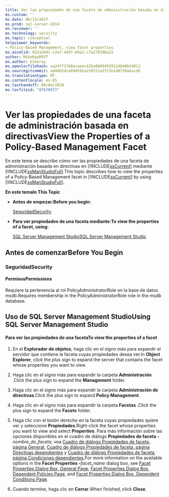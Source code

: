 ```yaml
---
title: Ver las propiedades de una faceta de administración basada en directivas | Microsoft Docs
ms.custom: ''
ms.date: 06/13/2017
ms.prod: sql-server-2014
ms.reviewer: ''
ms.technology: security
ms.topic: conceptual
helpviewer_keywords:
- Policy-Based Management, view facet properties
ms.assetid: 022a244c-c2e7-4467-b9a2-c7a27859be22
author: MikeRayMSFT
ms.author: mikeray
ms.openlocfilehash: ea24ff2768ecaeec426a8689455912d848b54813
ms.sourcegitcommit: ad4d92dce894592a259721a1571b1d8736abacdb
ms.translationtype: MT
ms.contentlocale: es-ES
ms.lasthandoff: 08/04/2020
ms.locfileid: "87670972"
---
```

# <a name="view-the-properties-of-a-policy-based-management-facet"></a><span data-ttu-id="6c7c3-102">Ver las propiedades de una faceta de administración basada en directivas</span><span class="sxs-lookup"><span data-stu-id="6c7c3-102">View the Properties of a Policy-Based Management Facet</span></span>
  <span data-ttu-id="6c7c3-103">En este tema se describe cómo ver las propiedades de una faceta de administración basada en directivas en [!INCLUDE[ssCurrent](../../includes/sscurrent-md.md)] mediante [!INCLUDE[ssManStudioFull](../../includes/ssmanstudiofull-md.md)].</span><span class="sxs-lookup"><span data-stu-id="6c7c3-103">This topic describes how to view the properties of a Policy-Based Management facet in [!INCLUDE[ssCurrent](../../includes/sscurrent-md.md)] by using [!INCLUDE[ssManStudioFull](../../includes/ssmanstudiofull-md.md)].</span></span>  
  
 <span data-ttu-id="6c7c3-104">**En este tema**</span><span class="sxs-lookup"><span data-stu-id="6c7c3-104">**In This Topic**</span></span>  
  
-   <span data-ttu-id="6c7c3-105">**Antes de empezar:**</span><span class="sxs-lookup"><span data-stu-id="6c7c3-105">**Before you begin:**</span></span>  
  
     [<span data-ttu-id="6c7c3-106">Seguridad</span><span class="sxs-lookup"><span data-stu-id="6c7c3-106">Security</span></span>](#Security)  
  
-   <span data-ttu-id="6c7c3-107">**Para ver propiedades de una faceta mediante:**</span><span class="sxs-lookup"><span data-stu-id="6c7c3-107">**To view the properties of a facet, using:**</span></span>  
  
     [<span data-ttu-id="6c7c3-108">SQL Server Management Studio</span><span class="sxs-lookup"><span data-stu-id="6c7c3-108">SQL Server Management Studio</span></span>](#SSMSProcedure)  
  
##  <a name="before-you-begin"></a><a name="BeforeYouBegin"></a> <span data-ttu-id="6c7c3-109">Antes de comenzar</span><span class="sxs-lookup"><span data-stu-id="6c7c3-109">Before You Begin</span></span>  
  
###  <a name="security"></a><a name="Security"></a> <span data-ttu-id="6c7c3-110">Seguridad</span><span class="sxs-lookup"><span data-stu-id="6c7c3-110">Security</span></span>  
  
####  <a name="permissions"></a><a name="Permissions"></a> <span data-ttu-id="6c7c3-111">Permisos</span><span class="sxs-lookup"><span data-stu-id="6c7c3-111">Permissions</span></span>  
 <span data-ttu-id="6c7c3-112">Requiere la pertenencia al rol PolicyAdministratorRole en la base de datos msdb.</span><span class="sxs-lookup"><span data-stu-id="6c7c3-112">Requires membership in the PolicyAdministratorRole role in the msdb database.</span></span>  
  
##  <a name="using-sql-server-management-studio"></a><a name="SSMSProcedure"></a> <span data-ttu-id="6c7c3-113">Uso de SQL Server Management Studio</span><span class="sxs-lookup"><span data-stu-id="6c7c3-113">Using SQL Server Management Studio</span></span>  
  
#### <a name="to-view-the-properties-of-a-facet"></a><span data-ttu-id="6c7c3-114">Para ver las propiedades de una faceta</span><span class="sxs-lookup"><span data-stu-id="6c7c3-114">To view the properties of a facet</span></span>  
  
1.  <span data-ttu-id="6c7c3-115">En el **Explorador de objetos**, haga clic en el signo más para expandir el servidor que contiene la faceta cuyas propiedades desea ver.</span><span class="sxs-lookup"><span data-stu-id="6c7c3-115">In **Object Explorer**, click the plus sign to expand the server that contains the facet whose properties you want to view.</span></span>  
  
2.  <span data-ttu-id="6c7c3-116">Haga clic en el signo más para expandir la carpeta **Administración** .</span><span class="sxs-lookup"><span data-stu-id="6c7c3-116">Click the plus sign to expand the **Management** folder.</span></span>  
  
3.  <span data-ttu-id="6c7c3-117">Haga clic en el signo más para expandir la carpeta **Administración de directivas**.</span><span class="sxs-lookup"><span data-stu-id="6c7c3-117">Click the plus sign to expand **Policy Management**.</span></span>  
  
4.  <span data-ttu-id="6c7c3-118">Haga clic en el signo más para expandir la carpeta **Facetas** .</span><span class="sxs-lookup"><span data-stu-id="6c7c3-118">Click the plus sign to expand the **Facets** folder.</span></span>  
  
5.  <span data-ttu-id="6c7c3-119">Haga clic con el botón derecho en la faceta cuyas propiedades quiere ver y seleccione **Propiedades**.</span><span class="sxs-lookup"><span data-stu-id="6c7c3-119">Right-click the facet whose properties you want to view and select **Properties**.</span></span> <span data-ttu-id="6c7c3-120">Para más información sobre las opciones disponibles en el cuadro de diálogo **Propiedades de faceta -**_nombre_de_faceta_, vea [Cuadro de diálogo Propiedades de faceta, página General](../../integration-services/general-page-of-integration-services-designers-options.md), [Cuadro de diálogo Propiedades de faceta, página Directivas dependientes](facet-properties-dialog-box-dependent-policies-page.md) y [Cuadro de diálogo Propiedades de faceta, página Condiciones dependientes](facet-properties-dialog-box-dependent-conditions-page.md).</span><span class="sxs-lookup"><span data-stu-id="6c7c3-120">For more information on the available options in the **Facet Properties -**_facet_name_ dialog box, see [Facet Properties Dialog Box, General Page](../../integration-services/general-page-of-integration-services-designers-options.md), [Facet Properties Dialog Box, Dependent Policies Page](facet-properties-dialog-box-dependent-policies-page.md), and [Facet Properties Dialog Box, Dependent Conditions Page](facet-properties-dialog-box-dependent-conditions-page.md).</span></span>  
  
6.  <span data-ttu-id="6c7c3-121">Cuando termine, haga clic en **Cerrar**.</span><span class="sxs-lookup"><span data-stu-id="6c7c3-121">When finished, click **Close**.</span></span>  
  
  
